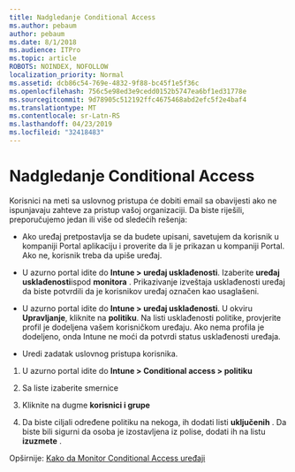 ```yaml
---
title: Nadgledanje Conditional Access
ms.author: pebaum
author: pebaum
ms.date: 8/1/2018
ms.audience: ITPro
ms.topic: article
ROBOTS: NOINDEX, NOFOLLOW
localization_priority: Normal
ms.assetid: dcb86c54-769e-4832-9f88-bc45f1e5f36c
ms.openlocfilehash: 756c5e98ed3e9cedd0152b5747ea6bf1ed31778e
ms.sourcegitcommit: 9d78905c512192ffc4675468abd2efc5f2e4baf4
ms.translationtype: MT
ms.contentlocale: sr-Latn-RS
ms.lasthandoff: 04/23/2019
ms.locfileid: "32418483"
---
```

# <a name="monitoring-conditional-access"></a>Nadgledanje Conditional Access

Korisnici na meti sa uslovnog pristupa će dobiti email sa obavijesti ako ne ispunjavaju zahteve za pristup vašoj organizaciji. Da biste riješili, preporučujemo jedan ili više od sledećih rešenja:
  
- Ako uređaj pretpostavlja se da budete upisani, savetujem da korisnik u kompaniji Portal aplikaciju i proverite da li je prikazan u kompaniji Portal. Ako ne, korisnik treba da upiše uređaj.
    
- U azurno portal idite do **Intune \> uređaj usklađenosti**. Izaberite **uređaj usklađenosti**ispod **monitora** . Prikazivanje izveštaja usklađenosti uređaj da biste potvrdili da je korisnikov uređaj označen kao usaglašeni. 
    
- U azurno portal idite do **Intune \> uređaj usklađenosti**. U okviru **Upravljanje**, kliknite na **politiku**. Na listi usklađenosti politike, provjerite profil je dodeljena vašem korisničkom uređaju. Ako nema profila je dodeljeno, onda Intune ne moći da potvrdi status usklađenosti uređaja. 
    
- Uredi zadatak uslovnog pristupa korisnika.
    
1. U azurno portal idite do **Intune \> Conditional access \> politiku**
    
2. Sa liste izaberite smernice
    
3. Kliknite na dugme **korisnici i grupe**
    
4. Da biste ciljali određene politiku na nekoga, ih dodati listi **uključenih** . Da biste bili sigurni da osoba je izostavljena iz polise, dodati ih na listu **izuzmete** . 
    
Opširnije: [Kako da Monitor Conditional Access uređaji](https://docs.microsoft.com/intune/conditional-access-exchange-monitor)
  


